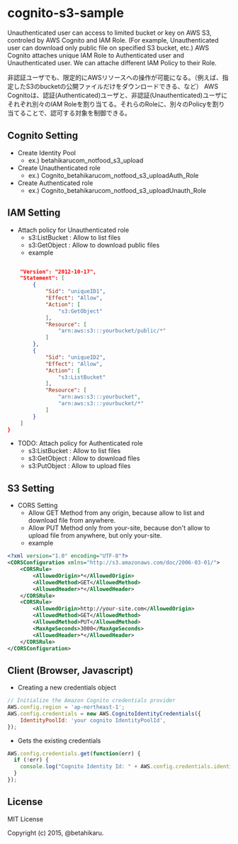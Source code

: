 cognito-s3-sample
=================

Unauthenticated user can access to limited bucket or key on AWS S3, controled by AWS Cognito and IAM Role. (For example, Unauthenticated user can download only public file on specified S3 bucket, etc.)
AWS Cognito attaches unique IAM Role to Authenticated user and Unauthenticated user. We can attache different IAM Policy to their Role.

非認証ユーザでも、限定的にAWSリソースへの操作が可能になる。（例えば、指定したS3のbucketの公開ファイルだけをダウンロードできる、など）
AWS Cognitoは、認証(Authenticated)ユーザと、非認証(Unauthenticated)ユーザにそれぞれ別々のIAM Roleを割り当てる。それらのRoleに、別々のPolicyを割り当てることで、認可する対象を制御できる。

## Cognito Setting

- Create Identity Pool
  - ex.) betahikarucom_notfood_s3_upload
- Create Unauthenticated role
  - ex.) Cognito_betahikarucom_notfood_s3_uploadAuth_Role
- Create Authenticated role
  - ex.) Cognito_betahikarucom_notfood_s3_uploadUnauth_Role

## IAM Setting

- Attach policy for Unauthenticated role
  - s3:ListBucket : Allow to list files
  - s3:GetObject : Allow to download public files
  - example
```json

    "Version": "2012-10-17",
    "Statement": [
        {
            "Sid": "uniqueID1",
            "Effect": "Allow",
            "Action": [
                "s3:GetObject"
            ],
            "Resource": [
                "arn:aws:s3:::yourbucket/public/*"
            ]
        },
        {
            "Sid": "uniqueID2",
            "Effect": "Allow",
            "Action": [
                "s3:ListBucket"
            ],
            "Resource": [
                "arn:aws:s3:::yourbucket",
                "arn:aws:s3:::yourbucket/*"
            ]
        }
    ]
}
```

- TODO: Attach policy for Authenticated role
  - s3:ListBucket : Allow to list files
  - s3:GetObject : Allow to download files
  - s3:PutObject : Allow to upload files

## S3 Setting

- CORS Setting
  - Allow GET Method from any origin, because allow to list and download file from anywhere.
  - Allow PUT Method only from your-site, because don't allow to upload file from anywhere, but only your-site.
  - example
```xml
<?xml version="1.0" encoding="UTF-8"?>
<CORSConfiguration xmlns="http://s3.amazonaws.com/doc/2006-03-01/">
    <CORSRule>
        <AllowedOrigin>*</AllowedOrigin>
        <AllowedMethod>GET</AllowedMethod>
        <AllowedHeader>*</AllowedHeader>
    </CORSRule>
    <CORSRule>
        <AllowedOrigin>http://your-site.com</AllowedOrigin>
        <AllowedMethod>GET</AllowedMethod>
        <AllowedMethod>PUT</AllowedMethod>
        <MaxAgeSeconds>3000</MaxAgeSeconds>
        <AllowedHeader>*</AllowedHeader>
    </CORSRule>
</CORSConfiguration>
```

## Client (Browser, Javascript)

- Creating a new credentials object
```Javascript
// Initialize the Amazon Cognito credentials provider
AWS.config.region = 'ap-northeast-1';
AWS.config.credentials = new AWS.CognitoIdentityCredentials({
    IdentityPoolId: 'your cognito IdentityPoolId',
});
```

- Gets the existing credentials
```Javascript
AWS.config.credentials.get(function(err) {
  if (!err) {
    console.log("Cognito Identity Id: " + AWS.config.credentials.identityId);
  }
});
```

## License
MIT License

Copyright (c) 2015, @betahikaru.
